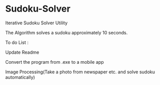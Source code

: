 # Sudoku-Solver
Iterative Sudoku Solver Utility

The Algorithm solves a sudoku approximately 10 seconds.

To do List :

Update Readme

Convert the program from .exe to a mobile app

Image Processing(Take a photo from newspaper etc. and solve sudoku automatically)
